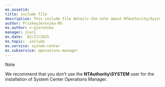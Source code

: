 ```yaml
---
ms.assetid:
title: include file
description: This include file details the note about NTAuthority/System during Operations Manager Installation
author: PriskeyJeronika-MS
ms.author: v-gjeronika
manager: jsuri
ms.date:  02/17/2025
ms.topic:  include
ms.service: system-center
ms.subservice: operations-manager
---
```


>[!NOTE]
> We recommend that you don't use the **NTAuthority\SYSTEM** user for the installation of System Center Operations Manager.
